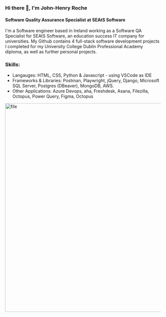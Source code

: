 ### Hi there 👋, I'm John-Henry Roche
#### Software Quality Assurance Specialist at SEAtS Software

I'm a Software engineer based in Ireland working as a Software QA Specialist for SEAtS Software, an education success IT company for universities. My Github contains 4 full-stack software development projects I completed for my University College Dublin Professional Academy diploma, as well as further personal projects.

### Skills: 
* Langauges: HTML, CSS, Python & Javascript - using VSCode as IDE 
* Frameworks & Libraries: Postman, Playwright, jQuery, Django, Microsoft SQL Server, Postgres (DBeaver), MongoDB, AWS.
* Other Applications: Azure Devops, aha, Freshdesk, Asana, Filezilla, Octopus, Power Query, Figma, Octopus

<img width="674" alt="file" src="https://github.com/JHR1986/JHR1986/assets/71781554/ad702e6e-c245-4bb9-8e7b-ef0704989a8e">


<!--
**JHR1986/JHR1986** is a ✨ _special_ ✨ repository because its `README.md` (this file) appears on your GitHub profile.

Here are some ideas to get you started:

- 🔭 I’m currently working on ...
- 🌱 I’m currently learning ...
- 👯 I’m looking to collaborate on ...
- 🤔 I’m looking for help with ...
- 💬 Ask me about ...
- 📫 How to reach me: ...
- 😄 Pronouns: ...
- ⚡ Fun fact: ...
-->
